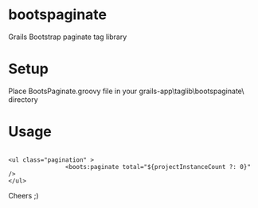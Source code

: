 # bootspaginate
Grails Bootstrap paginate tag library
# Setup
Place BootsPaginate.groovy file in your grails-app\taglib\bootspaginate\ directory

# Usage

<pre><code>
&lt;ul class=&quot;pagination&quot; &gt;
                &lt;boots:paginate total=&quot;${projectInstanceCount ?: 0}&quot; /&gt;
&lt;/ul&gt;</code></pre>
Cheers ;)

